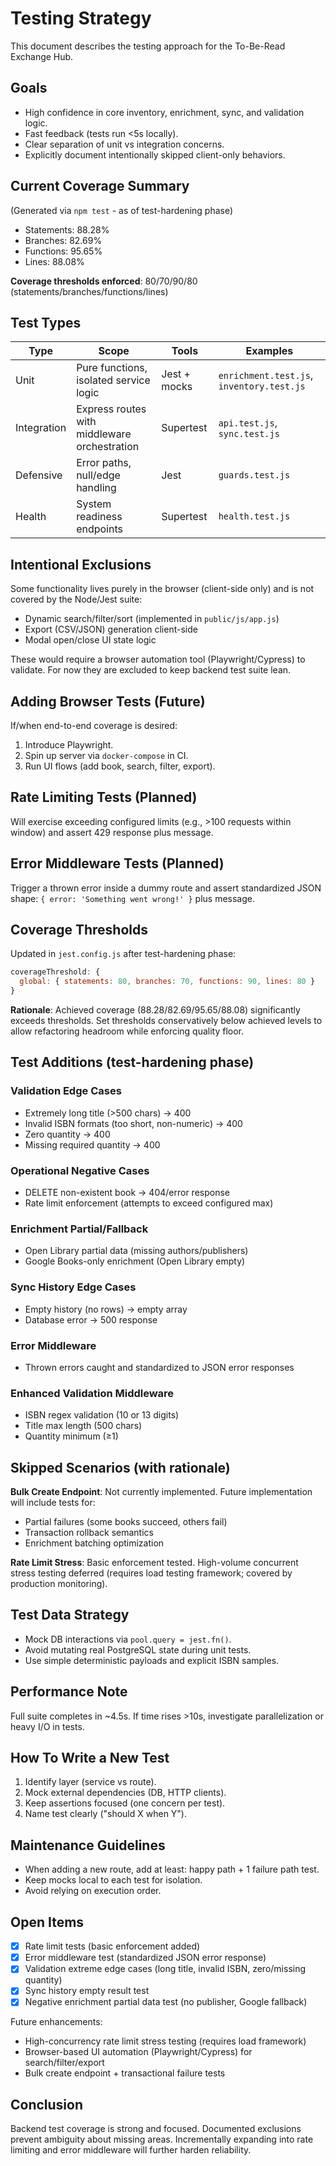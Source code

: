 # Testing Strategy

This document describes the testing approach for the To-Be-Read Exchange Hub.

## Goals

- High confidence in core inventory, enrichment, sync, and validation logic.
- Fast feedback (tests run <5s locally).
- Clear separation of unit vs integration concerns.
- Explicitly document intentionally skipped client-only behaviors.

## Current Coverage Summary

(Generated via `npm test` - as of test-hardening phase)

- Statements: 88.28%
- Branches: 82.69%
- Functions: 95.65%
- Lines: 88.08%

**Coverage thresholds enforced**: 80/70/90/80 (statements/branches/functions/lines)

## Test Types

| Type        | Scope                                        | Tools        | Examples                                  |
| ----------- | -------------------------------------------- | ------------ | ----------------------------------------- |
| Unit        | Pure functions, isolated service logic       | Jest + mocks | `enrichment.test.js`, `inventory.test.js` |
| Integration | Express routes with middleware orchestration | Supertest    | `api.test.js`, `sync.test.js`             |
| Defensive   | Error paths, null/edge handling              | Jest         | `guards.test.js`                          |
| Health      | System readiness endpoints                   | Supertest    | `health.test.js`                          |

## Intentional Exclusions

Some functionality lives purely in the browser (client-side only) and is not covered by the
Node/Jest suite:

- Dynamic search/filter/sort (implemented in `public/js/app.js`)
- Export (CSV/JSON) generation client-side
- Modal open/close UI state logic

These would require a browser automation tool (Playwright/Cypress) to validate. For now they are
excluded to keep backend test suite lean.

## Adding Browser Tests (Future)

If/when end-to-end coverage is desired:

1. Introduce Playwright.
2. Spin up server via `docker-compose` in CI.
3. Run UI flows (add book, search, filter, export).

## Rate Limiting Tests (Planned)

Will exercise exceeding configured limits (e.g., >100 requests within window) and assert 429
response plus message.

## Error Middleware Tests (Planned)

Trigger a thrown error inside a dummy route and assert standardized JSON shape:
`{ error: 'Something went wrong!' }` plus message.

## Coverage Thresholds

Updated in `jest.config.js` after test-hardening phase:

```js
coverageThreshold: {
  global: { statements: 80, branches: 70, functions: 90, lines: 80 }
}
```

**Rationale**: Achieved coverage (88.28/82.69/95.65/88.08) significantly exceeds thresholds. Set
thresholds conservatively below achieved levels to allow refactoring headroom while enforcing
quality floor.

## Test Additions (test-hardening phase)

### Validation Edge Cases

- Extremely long title (>500 chars) → 400
- Invalid ISBN formats (too short, non-numeric) → 400
- Zero quantity → 400
- Missing required quantity → 400

### Operational Negative Cases

- DELETE non-existent book → 404/error response
- Rate limit enforcement (attempts to exceed configured max)

### Enrichment Partial/Fallback

- Open Library partial data (missing authors/publishers)
- Google Books-only enrichment (Open Library empty)

### Sync History Edge Cases

- Empty history (no rows) → empty array
- Database error → 500 response

### Error Middleware

- Thrown errors caught and standardized to JSON error responses

### Enhanced Validation Middleware

- ISBN regex validation (10 or 13 digits)
- Title max length (500 chars)
- Quantity minimum (≥1)

## Skipped Scenarios (with rationale)

**Bulk Create Endpoint**: Not currently implemented. Future implementation will include tests for:

- Partial failures (some books succeed, others fail)
- Transaction rollback semantics
- Enrichment batching optimization

**Rate Limit Stress**: Basic enforcement tested. High-volume concurrent stress testing deferred
(requires load testing framework; covered by production monitoring).

## Test Data Strategy

- Mock DB interactions via `pool.query = jest.fn()`.
- Avoid mutating real PostgreSQL state during unit tests.
- Use simple deterministic payloads and explicit ISBN samples.

## Performance Note

Full suite completes in ~4.5s. If time rises >10s, investigate parallelization or heavy I/O in
tests.

## How To Write a New Test

1. Identify layer (service vs route).
2. Mock external dependencies (DB, HTTP clients).
3. Keep assertions focused (one concern per test).
4. Name test clearly ("should X when Y").

## Maintenance Guidelines

- When adding a new route, add at least: happy path + 1 failure path test.
- Keep mocks local to each test for isolation.
- Avoid relying on execution order.

## Open Items

- [x] Rate limit tests (basic enforcement added)
- [x] Error middleware test (standardized JSON error response)
- [x] Validation extreme edge cases (long title, invalid ISBN, zero/missing quantity)
- [x] Sync history empty result test
- [x] Negative enrichment partial data test (no publisher, Google fallback)

Future enhancements:

- High-concurrency rate limit stress testing (requires load framework)
- Browser-based UI automation (Playwright/Cypress) for search/filter/export
- Bulk create endpoint + transactional failure tests

## Conclusion

Backend test coverage is strong and focused. Documented exclusions prevent ambiguity about missing
areas. Incrementally expanding into rate limiting and error middleware will further harden
reliability.
